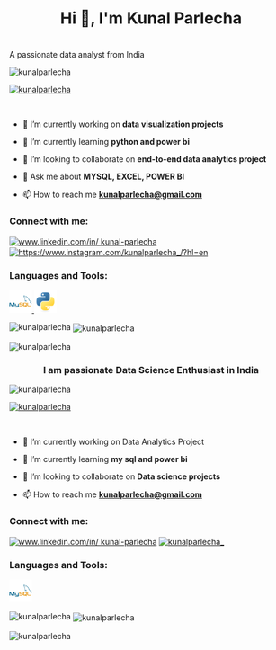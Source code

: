<h1 align="center">Hi 👋, I'm Kunal Parlecha</h1><h1 align="center"><h1>
</h3>A passionate data analyst from India</h3>

<p align="left"> <img src="https://komarev.com/ghpvc/?username=kunalparlecha&label=Profile%20views&color=0e75b6&style=flat" alt="kunalparlecha" /> </p>

<p align="left"> <a href="https://github.com/ryo-ma/github-profile-trophy"><img src="https://github-profile-trophy.vercel.app/?username=kunalparlecha" alt="kunalparlecha" /></a> </p>

<p align="left"> <a href="https://twitter.com/" target="blank"><img src="https://img.shields.io/twitter/follow/?logo=twitter&style=for-the-badge" alt="" /></a> </p>

- 🔭 I’m currently working on **data visualization projects**

- 🌱 I’m currently learning **python and power bi**

- 👯 I’m looking to collaborate on **end-to-end data analytics project**

- 💬 Ask me about **MYSQL, EXCEL, POWER BI**

- 📫 How to reach me **kunalparlecha@gmail.com**

<h3 align="left">Connect with me:</h3>
<p align="left">
<a href="https://linkedin.com/in/www.linkedin.com/in/ kunal-parlecha" target="blank"><img align="center" src="https://raw.githubusercontent.com/rahuldkjain/github-profile-readme-generator/master/src/images/icons/Social/linked-in-alt.svg" alt="www.linkedin.com/in/ kunal-parlecha" height="30" width="40" /></a>
<a href="https://instagram.com/https://www.instagram.com/kunalparlecha_/?hl=en" target="blank"><img align="center" src="https://raw.githubusercontent.com/rahuldkjain/github-profile-readme-generator/master/src/images/icons/Social/instagram.svg" alt="https://www.instagram.com/kunalparlecha_/?hl=en" height="30" width="40" /></a>
</p>

<h3 align="left">Languages and Tools:</h3>
<p align="left"> <a href="https://www.mysql.com/" target="_blank" rel="noreferrer"> <img src="https://raw.githubusercontent.com/devicons/devicon/master/icons/mysql/mysql-original-wordmark.svg" alt="mysql" width="40" height="40"/> </a> <a href="https://www.python.org" target="_blank" rel="noreferrer"> <img src="https://raw.githubusercontent.com/devicons/devicon/master/icons/python/python-original.svg" alt="python" width="40" height="40"/> </a> </p>

<p><img align="left" src="https://github-readme-stats.vercel.app/api/top-langs?username=kunalparlecha&show_icons=true&locale=en&layout=compact" alt="kunalparlecha" /></p>

<p>&nbsp;<img align="center" src="https://github-readme-stats.vercel.app/api?username=kunalparlecha&show_icons=true&locale=en" alt="kunalparlecha" /></p>

<p><img align="center" src="https://github-readme-streak-stats.herokuapp.com/?user=kunalparlecha&" alt="kunalparlecha" /></p>

<h3 align="center">I am passionate Data Science Enthusiast in India</h3>

<p align="left"> <img src="https://komarev.com/ghpvc/?username=kunalparlecha&label=Profile%20views&color=0e75b6&style=flat" alt="kunalparlecha" /> </p>

<p align="left"> <a href="https://github.com/ryo-ma/github-profile-trophy"><img src="https://github-profile-trophy.vercel.app/?username=kunalparlecha" alt="kunalparlecha" /></a> </p>

<p align="left"> <a href="https://twitter.com/" target="blank"><img src="https://img.shields.io/twitter/follow/?logo=twitter&style=for-the-badge" alt="" /></a> </p>

- 🔭 I’m currently working on Data Analytics Project 

- 🌱 I’m currently learning **my sql and power bi**

- 👯 I’m looking to collaborate on **Data science projects**

- 📫 How to reach me **kunalparlecha@gmail.com**

<h3 align="left">Connect with me:</h3>
<p align="left">
<a href="https://linkedin.com/in/www.linkedin.com/in/ kunal-parlecha" target="blank"><img align="center" src="https://raw.githubusercontent.com/rahuldkjain/github-profile-readme-generator/master/src/images/icons/Social/linked-in-alt.svg" alt="www.linkedin.com/in/ kunal-parlecha" height="30" width="40" /></a>
<a href="https://instagram.com/kunalparlecha_" target="blank"><img align="center" src="https://raw.githubusercontent.com/rahuldkjain/github-profile-readme-generator/master/src/images/icons/Social/instagram.svg" alt="kunalparlecha_" height="30" width="40" /></a>
</p>

<h3 align="left">Languages and Tools:</h3>
<p align="left"> <a href="https://www.mysql.com/" target="_blank" rel="noreferrer"> <img src="https://raw.githubusercontent.com/devicons/devicon/master/icons/mysql/mysql-original-wordmark.svg" alt="mysql" width="40" height="40"/> </a> </p>

<p><img align="left" src="https://github-readme-stats.vercel.app/api/top-langs?username=kunalparlecha&show_icons=true&locale=en&layout=compact" alt="kunalparlecha" /></p>

<p>&nbsp;<img align="center" src="https://github-readme-stats.vercel.app/api?username=kunalparlecha&show_icons=true&locale=en" alt="kunalparlecha" /></p>

<p><img align="center" src="https://github-readme-streak-stats.herokuapp.com/?user=kunalparlecha&" alt="kunalparlecha" /></p>


